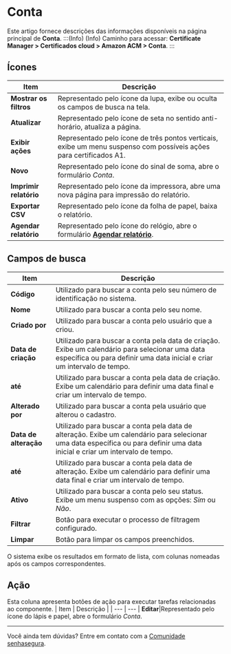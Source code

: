 # Conta

Este artigo fornece descrições das informações disponíveis na página principal de **Conta**.
:::(Info) (Info)
Caminho para acessar: **Certificate Manager > Certificados cloud > Amazon ACM > Conta**.
:::

## Ícones

| Item | Descrição |
| --- | --- |
| **Mostrar os filtros** |Representado pelo ícone da lupa, exibe ou oculta os campos de busca na tela.|
| **Atualizar** |Representado pelo ícone de seta no sentido anti-horário, atualiza a página.|
| **Exibir ações** |Representado pelo ícone de três pontos verticais, exibe um menu suspenso com possíveis ações para certificados A1.|
| **Novo** |Representado pelo ícone do sinal de soma, abre o formulário *Conta*.| 
| **Imprimir relatório** |Representado pelo ícone da impressora, abre uma nova página para impressão do relatório.|
| **Exportar CSV** |Representado pelo ícone da folha de papel, baixa o relatório.|
| **Agendar relatório** |Representado pelo ícone do relógio, abre o formulário **[Agendar relatório](/v3-33/docs/pt/general-information-how-to-issue-download-and-schedule-device-reports)**. |

## Campos de busca

| Item | Descrição |
| --- | --- |
**Código**|Utilizado para buscar a conta pelo seu número de identificação no sistema.
**Nome**|Utilizado para buscar a conta pelo seu nome.
**Criado por**|Utilizado para buscar a conta pelo usuário que a criou.
**Data de criação**|Utilizado para buscar a conta pela data de criação. Exibe um calendário para selecionar uma data específica ou para definir uma data inicial e criar um intervalo de tempo.
**até**|Utilizado para buscar a conta pela data de criação. Exibe um calendário para definir uma data final e criar um intervalo de tempo.
**Alterado por**|Utilizado para buscar a conta pela usuário que alterou o cadastro.
**Data de alteração**|Utilizado para buscar a conta pela data de alteração. Exibe um calendário para selecionar uma data específica ou para definir uma data inicial e criar um intervalo de tempo.
**até**|Utilizado para buscar a conta pela data de alteração. Exibe um calendário para definir uma data final e criar um intervalo de tempo.
**Ativo**|Utilizado para buscar a conta pelo seu status. Exibe um menu suspenso com as opções: *Sim* ou *Não*.
| **Filtrar** |Botão para executar o processo de filtragem configurado.|
| **Limpar** |Botão para limpar os campos preenchidos.|

O sistema exibe os resultados em formato de lista, com colunas nomeadas após os campos correspondentes.

## Ação
Esta coluna apresenta botões de ação para executar tarefas relacionadas ao componente.
| Item | Descrição |
| --- | --- |
**Editar**|Representado pelo ícone do lápis e papel, abre o formulário *Conta*.
***
Você ainda tem dúvidas? Entre em contato com a [Comunidade senhasegura](https://community.senhasegura.io/).